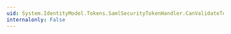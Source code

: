 ```yaml
---
uid: System.IdentityModel.Tokens.SamlSecurityTokenHandler.CanValidateToken
internalonly: False
---
```

